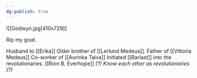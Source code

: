 ```yaml
---
dg-publish: true
---
```

![[Godwyn.jpg|410x729]]

Rip my goat.

Husband to [[Erika]]
Older brother of [[Lerlund Medeus]].
Father of [[Vittoria Medeus]]
Co-worker of [[Aurinka Taiva]]
Initiated [[Barlast]] into the revolutionaries.
[[Rion B. Everhope]] *(?) Know each other as revolutionaries (?)* 

